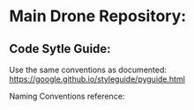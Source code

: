 #  Main Drone Repository:

## Code Sytle Guide:
Use the same conventions as documented: https://google.github.io/styleguide/pyguide.html

Naming Conventions reference: